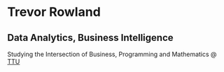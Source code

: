 # Trevor Rowland

## Data Analytics, Business Intelligence

Studying the Intersection of Business, Programming and Mathematics @ [TTU](https://www.tntech.edu/majors/business-management_business-intelligence-analytics.php)

